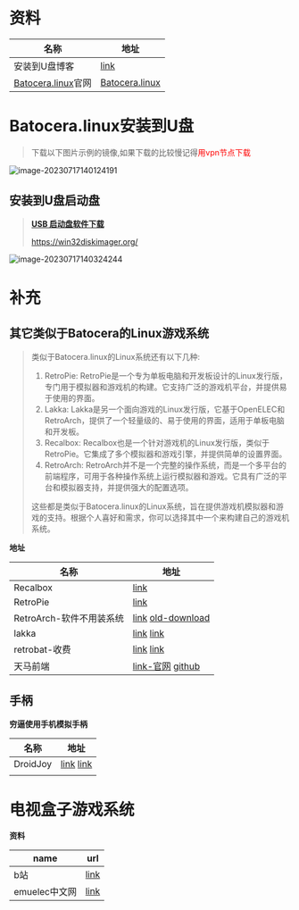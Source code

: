# 资料

| 名称                                        | 地址                                                         |
| ------------------------------------------- | ------------------------------------------------------------ |
| 安装到U盘博客                               | [link](https://www.zhihu.com/tardis/bd/art/510765431?source_id=1001) |
| [Batocera.linux](https://batocera.org/)官网 | [Batocera.linux](https://batocera.org/)                      |

# Batocera.linux安装到U盘

> 下载以下图片示例的镜像,如果下载的比较慢记得<font color='red'>用vpn节点下载</font>

![image-20230717140124191](https://gitee.com/yaolliuyang/blogImages/raw/master/blogImages/image-20230717140124191.png)

## **安装到U盘启动盘**

> [**USB 启动盘软件下载**](https://rufus.ie/zh/#google_vignette)
>
> https://win32diskimager.org/

![image-20230717140324244](https://gitee.com/yaolliuyang/blogImages/raw/master/blogImages/image-20230717140324244.png)

# 补充

## 其它类似于Batocera的Linux游戏系统

> 类似于Batocera.linux的Linux系统还有以下几种:
>
> 1. RetroPie: RetroPie是一个专为单板电脑和开发板设计的Linux发行版，专门用于模拟器和游戏机的构建。它支持广泛的游戏机平台，并提供易于使用的界面。
> 2. Lakka: Lakka是另一个面向游戏的Linux发行版，它基于OpenELEC和RetroArch，提供了一个轻量级的、易于使用的界面，适用于单板电脑和开发板。
> 3. Recalbox: Recalbox也是一个针对游戏机的Linux发行版，类似于RetroPie。它集成了多个模拟器和游戏引擎，并提供简单的设置界面。
> 4. RetroArch: RetroArch并不是一个完整的操作系统，而是一个多平台的前端程序，可用于各种操作系统上运行模拟器和游戏。它具有广泛的平台和模拟器支持，并提供强大的配置选项。
>
> 这些都是类似于Batocera.linux的Linux系统，旨在提供游戏机模拟器和游戏的支持。根据个人喜好和需求，你可以选择其中一个来构建自己的游戏机系统。

**地址**

| 名称                     | 地址                                                         |
| ------------------------ | ------------------------------------------------------------ |
| Recalbox                 | [link](https://www.recalbox.com/)                            |
| RetroPie                 | [link](https://retropie.org.uk/download/)                    |
| RetroArch-软件不用装系统 | [link](https://www.retroarch.com/)  [old-download](https://buildbot.libretro.com/) |
| lakka                    | [link](https://www.lakka.tv/) [link](https://www.lakka.tv/get/) |
| retrobat-收费            | [link](https://www.retrobat.ovh/) [link](https://www.retrobat.org/) |
| 天马前端                 | [link-官网](https://pegasus-frontend.org/)  [github](https://github.com/mmatyas/pegasus-frontend) |

## 手柄

**穷逼使用手机模拟手柄**

| 名称     | 地址                                                         |
| -------- | ------------------------------------------------------------ |
| DroidJoy | [link](https://play.google.com/store/apps/details?id=com.grill.droidjoy&hl=en)  [link](https://www.upanboot.com/app/205867.html) |
|          |                                                              |

# 电视盒子游戏系统

**资料**

| name          | url                                                          |
| ------------- | ------------------------------------------------------------ |
| b站           | [link](https://www.bilibili.com/video/BV1kw411M73h/?spm_id_from=pageDriver&vd_source=7e2da9cd24687b8e4931e62248cb1ed4) |
| emuelec中文网 | [link](https://www.emuelec.cn/category/integrate)            |

